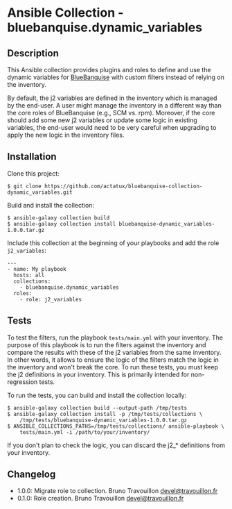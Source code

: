 # Ansible Collection - bluebanquise.dynamic_variables

## Description

This Ansible collection provides plugins and roles to define and use the
dynamic variables for [BlueBanquise](http://www.bluebanquise.com) with custom
filters instead of relying on the inventory.

By default, the j2 variables are defined in the inventory which is managed by
the end-user. A user might manage the inventory in a different way than the
core roles of BlueBanquise (e.g., SCM vs. rpm). Moreover, if the core should
add some new j2 variables or update some logic in existing variables, the
end-user would need to be very careful when upgrading to apply the new logic in
the inventory files.

## Installation

Clone this project:

  ```
  $ git clone https://github.com/actatux/bluebanquise-collection-dynamic_variables.git
  ```

Build and install the collection:

  ```
  $ ansible-galaxy collection build
  $ ansible-galaxy collection install bluebanquise-dynamic_variables-1.0.0.tar.gz
  ```

Include this collection at the beginning of your playbooks and add the role
`j2_variables`:

  ```
  ---
  - name: My playbook
    hosts: all
    collections:
      - bluebanquise.dynamic_variables
    roles:
      - role: j2_variables
  ```

## Tests

To test the filters, run the playbook `tests/main.yml` with your inventory. The
purpose of this playbook is to run the filters against the inventory and
compare the results with these of the j2 variables from the same inventory. In
other words, it allows to ensure the logic of the filters match the logic in
the inventory and won't break the core. To run these tests, you must keep the
j2 definitions in your inventory. This is primarily intended for non-regression
tests.

To run the tests, you can build and install the collection locally:

  ```
  $ ansible-galaxy collection build --output-path /tmp/tests
  $ ansible-galaxy collection install -p /tmp/tests/collections \
      /tmp/tests/bluebanquise-dynamic_variables-1.0.0.tar.gz
  $ ANSIBLE_COLLECTIONS_PATHS=/tmp/tests/collections/ ansible-playbook \
      tests/main.yml -i /path/to/your/inventory/
  ```

If you don't plan to check the logic, you can discard the j2_* definitions from
your inventory.

## Changelog

* 1.0.0: Migrate role to collection. Bruno Travouillon <devel@travouillon.fr>
* 0.1.0: Role creation. Bruno Travouillon <devel@travouillon.fr>
